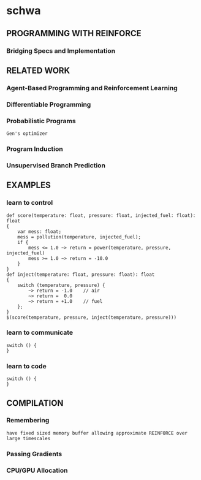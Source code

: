 # schwa

## PROGRAMMING WITH REINFORCE
### Bridging Specs and Implementation 

## RELATED WORK
### Agent-Based Programming and Reinforcement Learning
### Differentiable Programming
### Probabilistic Programs
    Gen's optimizer
### Program Induction
### Unsupervised Branch Prediction

## EXAMPLES

### learn to control 

    def score(temperature: float, pressure: float, injected_fuel: float): float
    {
        var mess: float;
        mess = pollution(temperature, injected_fuel);
        if {
            mess <= 1.0 ~> return = power(temperature, pressure, injected_fuel)
            mess >= 1.0 ~> return = -10.0
        }
    } 
    def inject(temperature: float, pressure: float): float 
    {
        switch (temperature, pressure) {
            ~> return = -1.0    // air
            ~> return =  0.0 
            ~> return = +1.0    // fuel
        };
    }
    $(score(temperature, pressure, inject(temperature, pressure)))

### learn to communicate 

    switch () {
    }

### learn to code 

    switch () {
    }

## COMPILATION
### Remembering
    have fixed sized memory buffer allowing approximate REINFORCE over large timescales
### Passing Gradients
### CPU/GPU Allocation 
